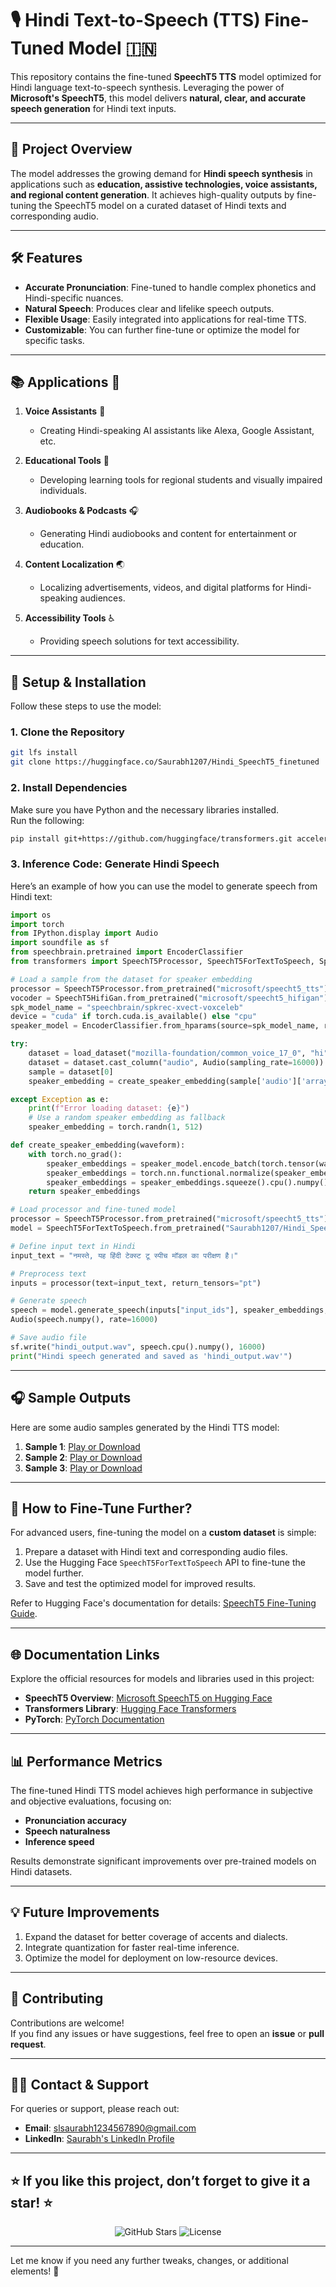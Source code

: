 # 🎙️ **Hindi Text-to-Speech (TTS) Fine-Tuned Model** 🇮🇳  
This repository contains the fine-tuned **SpeechT5 TTS** model optimized for Hindi language text-to-speech synthesis. Leveraging the power of **Microsoft's SpeechT5**, this model delivers **natural, clear, and accurate speech generation** for Hindi text inputs.

---

## 🚀 **Project Overview**
The model addresses the growing demand for **Hindi speech synthesis** in applications such as **education, assistive technologies, voice assistants, and regional content generation**. It achieves high-quality outputs by fine-tuning the SpeechT5 model on a curated dataset of Hindi texts and corresponding audio.

---

## 🛠️ **Features**
- **Accurate Pronunciation**: Fine-tuned to handle complex phonetics and Hindi-specific nuances.  
- **Natural Speech**: Produces clear and lifelike speech outputs.  
- **Flexible Usage**: Easily integrated into applications for real-time TTS.  
- **Customizable**: You can further fine-tune or optimize the model for specific tasks.  

---

## 📚 **Applications** 🌟  
1. **Voice Assistants** 🤖  
   - Creating Hindi-speaking AI assistants like Alexa, Google Assistant, etc.  

2. **Educational Tools** 📖  
   - Developing learning tools for regional students and visually impaired individuals.  

3. **Audiobooks & Podcasts** 🎧  
   - Generating Hindi audiobooks and content for entertainment or education.  

4. **Content Localization** 🌏  
   - Localizing advertisements, videos, and digital platforms for Hindi-speaking audiences.  

5. **Accessibility Tools** ♿  
   - Providing speech solutions for text accessibility.

---

## 🔧 **Setup & Installation**
Follow these steps to use the model:

### **1. Clone the Repository**
```bash
git lfs install
git clone https://huggingface.co/Saurabh1207/Hindi_SpeechT5_finetuned
```

### **2. Install Dependencies**
Make sure you have Python and the necessary libraries installed.  
Run the following:
```bash
pip install git+https://github.com/huggingface/transformers.git accelerate datasets soundfile speechbrain torch
```

### **3. Inference Code: Generate Hindi Speech**
Here’s an example of how you can use the model to generate speech from Hindi text:

```python
import os
import torch
from IPython.display import Audio
import soundfile as sf
from speechbrain.pretrained import EncoderClassifier
from transformers import SpeechT5Processor, SpeechT5ForTextToSpeech, SpeechT5HifiGan

# Load a sample from the dataset for speaker embedding
processor = SpeechT5Processor.from_pretrained("microsoft/speecht5_tts")
vocoder = SpeechT5HifiGan.from_pretrained("microsoft/speecht5_hifigan")
spk_model_name = "speechbrain/spkrec-xvect-voxceleb"
device = "cuda" if torch.cuda.is_available() else "cpu"
speaker_model = EncoderClassifier.from_hparams(source=spk_model_name, run_opts={"device": device}, savedir=os.path.join("/tmp", spk_model_name))

try:
    dataset = load_dataset("mozilla-foundation/common_voice_17_0", "hi", split="validated", trust_remote_code=True)
    dataset = dataset.cast_column("audio", Audio(sampling_rate=16000))
    sample = dataset[0]
    speaker_embedding = create_speaker_embedding(sample['audio']['array'])

except Exception as e:
    print(f"Error loading dataset: {e}")
    # Use a random speaker embedding as fallback
    speaker_embedding = torch.randn(1, 512)

def create_speaker_embedding(waveform):
    with torch.no_grad():
        speaker_embeddings = speaker_model.encode_batch(torch.tensor(waveform))
        speaker_embeddings = torch.nn.functional.normalize(speaker_embeddings, dim=2) 
        speaker_embeddings = speaker_embeddings.squeeze().cpu().numpy()
    return speaker_embeddings

# Load processor and fine-tuned model
processor = SpeechT5Processor.from_pretrained("microsoft/speecht5_tts")
model = SpeechT5ForTextToSpeech.from_pretrained("Saurabh1207/Hindi_SpeechT5_finetuned")

# Define input text in Hindi
input_text = "नमस्ते, यह हिंदी टेक्स्ट टू स्पीच मॉडल का परीक्षण है।"

# Preprocess text
inputs = processor(text=input_text, return_tensors="pt")

# Generate speech
speech = model.generate_speech(inputs["input_ids"], speaker_embeddings, vocoder=vocoder)
Audio(speech.numpy(), rate=16000)

# Save audio file
sf.write("hindi_output.wav", speech.cpu().numpy(), 16000)
print("Hindi speech generated and saved as 'hindi_output.wav'")
```

---

## 🎧 Sample Outputs
Here are some audio samples generated by the Hindi TTS model:

1. **Sample 1**: [Play or Download](Fine_Tuned_Hindi_Audio/output_1.wav)  
2. **Sample 2**: [Play or Download](Fine_Tuned_Hindi_Audio/output_2.wav)  
3. **Sample 3**: [Play or Download](Fine_Tuned_Hindi_Audio/output_3.wav)  

---

## 🚀 **How to Fine-Tune Further?**
For advanced users, fine-tuning the model on a **custom dataset** is simple:  
1. Prepare a dataset with Hindi text and corresponding audio files.  
2. Use the Hugging Face `SpeechT5ForTextToSpeech` API to fine-tune the model further.  
3. Save and test the optimized model for improved results.

Refer to Hugging Face's documentation for details: [SpeechT5 Fine-Tuning Guide](https://huggingface.co/Saurabh1207/Hindi_SpeechT5_finetuned).  

---

## 🌐 **Documentation Links**  
Explore the official resources for models and libraries used in this project:  
- **SpeechT5 Overview**: [Microsoft SpeechT5 on Hugging Face](https://huggingface.co/microsoft/speecht5_tts)  
- **Transformers Library**: [Hugging Face Transformers](https://huggingface.co/docs/transformers/)  
- **PyTorch**: [PyTorch Documentation](https://pytorch.org/docs/stable/index.html)  

---

## 📊 **Performance Metrics**
The fine-tuned Hindi TTS model achieves high performance in subjective and objective evaluations, focusing on:  
- **Pronunciation accuracy**  
- **Speech naturalness**  
- **Inference speed**  

Results demonstrate significant improvements over pre-trained models on Hindi datasets.  

---

## 💡 **Future Improvements**
1. Expand the dataset for better coverage of accents and dialects.  
2. Integrate quantization for faster real-time inference.  
3. Optimize the model for deployment on low-resource devices.  

---

## 🤝 **Contributing**
Contributions are welcome!  
If you find any issues or have suggestions, feel free to open an **issue** or **pull request**.  

---

## 🧑‍💻 **Contact & Support**
For queries or support, please reach out:  
- **Email**: [slsaurabh1234567890@gmail.com](mailto:slsaurabh1234567890@gmail.com)  
- **LinkedIn**: [Saurabh's LinkedIn Profile](https://www.linkedin.com/in/saurabh-kumar-o7o3/)  

---

## ⭐ **If you like this project, don’t forget to give it a star!** ⭐  

<p align="center">
  <img src="https://img.shields.io/github/stars/yourusername/hindi-tts-finetuned?style=social" alt="GitHub Stars">
  <img src="https://img.shields.io/badge/License-MIT-blue" alt="License">
</p>

---

Let me know if you need any further tweaks, changes, or additional elements! 🚀


  
